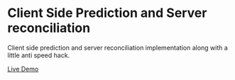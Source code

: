 # Client Side Prediction and Server reconciliation

Client side prediction and server reconciliation implementation along with a little anti speed hack.

[Live Demo](https://prediction-side-client.herokuapp.com/)